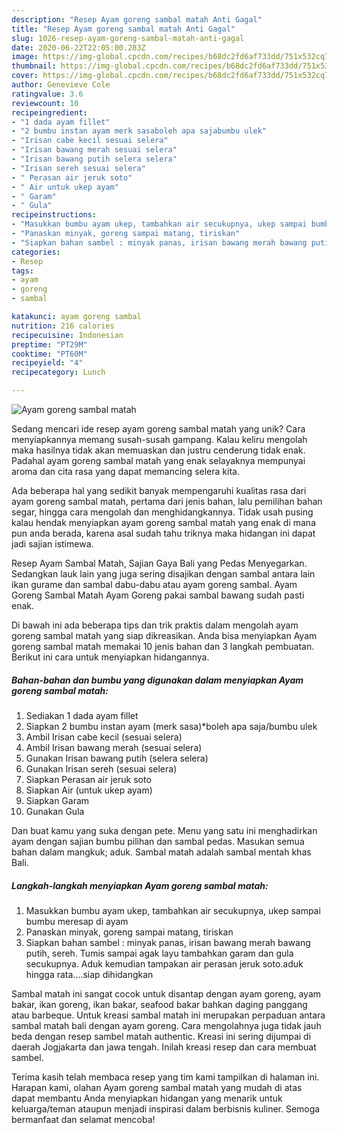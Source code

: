 ```yaml
---
description: "Resep Ayam goreng sambal matah Anti Gagal"
title: "Resep Ayam goreng sambal matah Anti Gagal"
slug: 1026-resep-ayam-goreng-sambal-matah-anti-gagal
date: 2020-06-22T22:05:00.283Z
image: https://img-global.cpcdn.com/recipes/b68dc2fd6af733dd/751x532cq70/ayam-goreng-sambal-matah-foto-resep-utama.jpg
thumbnail: https://img-global.cpcdn.com/recipes/b68dc2fd6af733dd/751x532cq70/ayam-goreng-sambal-matah-foto-resep-utama.jpg
cover: https://img-global.cpcdn.com/recipes/b68dc2fd6af733dd/751x532cq70/ayam-goreng-sambal-matah-foto-resep-utama.jpg
author: Genevieve Cole
ratingvalue: 3.6
reviewcount: 10
recipeingredient:
- "1 dada ayam fillet"
- "2 bumbu instan ayam merk sasaboleh apa sajabumbu ulek"
- "Irisan cabe kecil sesuai selera"
- "Irisan bawang merah sesuai selera"
- "Irisan bawang putih selera selera"
- "Irisan sereh sesuai selera"
- " Perasan air jeruk soto"
- " Air untuk ukep ayam"
- " Garam"
- " Gula"
recipeinstructions:
- "Masukkan bumbu ayam ukep, tambahkan air secukupnya, ukep sampai bumbu meresap di ayam"
- "Panaskan minyak, goreng sampai matang, tiriskan"
- "Siapkan bahan sambel : minyak panas, irisan bawang merah bawang putih, sereh. Tumis sampai agak layu tambahkan garam dan gula secukupnya. Aduk kemudian tampakan air perasan jeruk soto.aduk hingga rata....siap dihidangkan"
categories:
- Resep
tags:
- ayam
- goreng
- sambal

katakunci: ayam goreng sambal 
nutrition: 216 calories
recipecuisine: Indonesian
preptime: "PT29M"
cooktime: "PT60M"
recipeyield: "4"
recipecategory: Lunch

---
```



![Ayam goreng sambal matah](https://img-global.cpcdn.com/recipes/b68dc2fd6af733dd/751x532cq70/ayam-goreng-sambal-matah-foto-resep-utama.jpg)

Sedang mencari ide resep ayam goreng sambal matah yang unik? Cara menyiapkannya memang susah-susah gampang. Kalau keliru mengolah maka hasilnya tidak akan memuaskan dan justru cenderung tidak enak. Padahal ayam goreng sambal matah yang enak selayaknya mempunyai aroma dan cita rasa yang dapat memancing selera kita.

Ada beberapa hal yang sedikit banyak mempengaruhi kualitas rasa dari ayam goreng sambal matah, pertama dari jenis bahan, lalu pemilihan bahan segar, hingga cara mengolah dan menghidangkannya. Tidak usah pusing kalau hendak menyiapkan ayam goreng sambal matah yang enak di mana pun anda berada, karena asal sudah tahu triknya maka hidangan ini dapat jadi sajian istimewa.

Resep Ayam Sambal Matah, Sajian Gaya Bali yang Pedas Menyegarkan. Sedangkan lauk lain yang juga sering disajikan dengan sambal antara lain ikan gurame dan sambal dabu-dabu atau ayam goreng sambal. Ayam Goreng Sambal Matah Ayam Goreng pakai sambal bawang sudah pasti enak.


Di bawah ini ada beberapa tips dan trik praktis dalam mengolah ayam goreng sambal matah yang siap dikreasikan. Anda bisa menyiapkan Ayam goreng sambal matah memakai 10 jenis bahan dan 3 langkah pembuatan. Berikut ini cara untuk menyiapkan hidangannya.

<!--inarticleads1-->

##### Bahan-bahan dan bumbu yang digunakan dalam menyiapkan Ayam goreng sambal matah:

1. Sediakan 1 dada ayam fillet
1. Siapkan 2 bumbu instan ayam (merk sasa)*boleh apa saja/bumbu ulek
1. Ambil Irisan cabe kecil (sesuai selera)
1. Ambil Irisan bawang merah (sesuai selera)
1. Gunakan Irisan bawang putih (selera selera)
1. Gunakan Irisan sereh (sesuai selera)
1. Siapkan  Perasan air jeruk soto
1. Siapkan  Air (untuk ukep ayam)
1. Siapkan  Garam
1. Gunakan  Gula


Dan buat kamu yang suka dengan pete. Menu yang satu ini menghadirkan ayam dengan sajian bumbu pilihan dan sambal pedas. Masukan semua bahan dalam mangkuk; aduk. Sambal matah adalah sambal mentah khas Bali. 

<!--inarticleads2-->

##### Langkah-langkah menyiapkan Ayam goreng sambal matah:

1. Masukkan bumbu ayam ukep, tambahkan air secukupnya, ukep sampai bumbu meresap di ayam
1. Panaskan minyak, goreng sampai matang, tiriskan
1. Siapkan bahan sambel : minyak panas, irisan bawang merah bawang putih, sereh. Tumis sampai agak layu tambahkan garam dan gula secukupnya. Aduk kemudian tampakan air perasan jeruk soto.aduk hingga rata....siap dihidangkan


Sambal matah ini sangat cocok untuk disantap dengan ayam goreng, ayam bakar, ikan goreng, ikan bakar, seafood bakar bahkan daging panggang atau barbeque. Untuk kreasi sambal matah ini merupakan perpaduan antara sambal matah bali dengan ayam goreng. Cara mengolahnya juga tidak jauh beda dengan resep sambel matah authentic. Kreasi ini sering dijumpai di daerah Jogjakarta dan jawa tengah. Inilah kreasi resep dan cara membuat sambel. 

Terima kasih telah membaca resep yang tim kami tampilkan di halaman ini. Harapan kami, olahan Ayam goreng sambal matah yang mudah di atas dapat membantu Anda menyiapkan hidangan yang menarik untuk keluarga/teman ataupun menjadi inspirasi dalam berbisnis kuliner. Semoga bermanfaat dan selamat mencoba!
